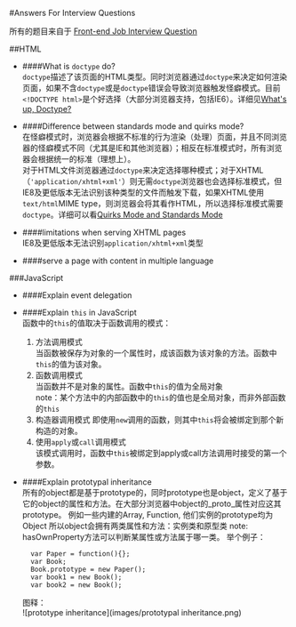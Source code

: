 #Answers For Interview Questions

所有的题目来自于 [Front-end Job Interview Question](https://github.com/darcyclarke/Front-end-Developer-Interview-Questions#html) 

##HTML

+ ####What is `doctype` do?  
`doctype`描述了该页面的HTML类型。同时浏览器通过`doctype`来决定如何渲染页面，如果不含`doctype`或是`doctype`错误会导致浏览器触发怪癖模式。目前`<!DOCTYPE html>`是个好选择（大部分浏览器支持，包括IE6）。详细见[What's up, Doctype?](http://stackoverflow.com/questions/414891/whats-up-doctype)

+ ####Difference between standards mode and quirks mode?  
在怪癖模式时，浏览器会根据不标准的行为渲染（处理）页面，并且不同浏览器的怪癖模式不同（尤其是IE和其他浏览器）；相反在标准模式时，所有浏览器会根据统一的标准（理想上）。  
对于HTML文件浏览器通过`doctype`来决定选择哪种模式；对于XHTML（`'application/xhtml+xml'`）则无需`doctype`浏览器也会选择标准模式，但IE8及更低版本无法识别该种类型的文件而触发下载，如果XHTML使用`text/html`MIME type，则浏览器会将其看作HTML，所以选择标准模式需要`doctype`。详细可以看[Quirks Mode and Standards Mode](https://developer.mozilla.org/en-US/docs/Quirks_Mode_and_Standards_Mode)

+ ####limitations when serving XHTML pages  
IE8及更低版本无法识别`application/xhtml+xml`类型

+ ####serve a page with content in multiple language  

###JavaScript

+ ####Explain event delegation  

+ ####Explain `this` in JavaScript  
函数中的`this`的值取决于函数调用的模式：  
  1. 方法调用模式  
  当函数被保存为对象的一个属性时，成该函数为该对象的方法。函数中`this`的值为该对象。
  2. 函数调用模式  
  当函数并不是对象的属性。函数中`this`的值为全局对象  
  note：某个方法中的内部函数中的`this`的值也是全局对象，而非外部函数的`this`
  3. 构造器调用模式
  即使用`new`调用的函数，则其中`this`将会被绑定到那个新构造的对象。
  4. 使用`apply`或`call`调用模式  
  该模式调用时，函数中`this`被绑定到apply或call方法调用时接受的第一个参数。
  
+ ####Explain prototypal inheritance  
所有的object都是基于prototype的，同时prototype也是object，定义了基于它的object的属性和方法。在大部分浏览器中object的_proto_属性对应这其prototype。
例如一些内建的Array, Function, 他们实例的prototype均为Object
所以object会拥有两类属性和方法：实例类和原型类
note: hasOwnProperty方法可以判断某属性或方法属于哪一类。
举个例子：  

		var Paper = function(){};
		var Book;
		Book.prototype = new Paper();
		var book1 = new Book();
		var book2 = new Book();
		
  图释：  
  ![prototype inheritance](images/prototypal inheritance.png)
  